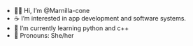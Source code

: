- 👋🏾 Hi, I’m @Marnilla-cone
- ☕ I’m interested in app development and software systems.
- 🌱 I’m currently learning python and c++
- 🍞 Pronouns: She/her


<!---
Marnilla-cone/Marnilla-cone is a ✨ special ✨ repository because its `README.md` (this file) appears on your GitHub profile.
You can click the Preview link to take a look at your changes.
--->
